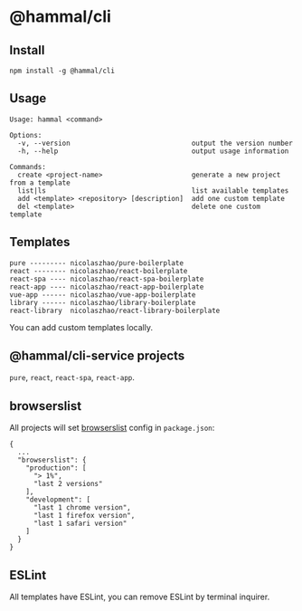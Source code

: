 # @hammal/cli

## Install

```shell
npm install -g @hammal/cli
```

## Usage

```
Usage: hammal <command>

Options:
  -v, --version                              output the version number
  -h, --help                                 output usage information

Commands:
  create <project-name>                      generate a new project from a template
  list|ls                                    list available templates
  add <template> <repository> [description]  add one custom template
  del <template>                             delete one custom template
```

## Templates

```
pure --------- nicolaszhao/pure-boilerplate
react -------- nicolaszhao/react-boilerplate
react-spa ---- nicolaszhao/react-spa-boilerplate
react-app ---- nicolaszhao/react-app-boilerplate
vue-app ------ nicolaszhao/vue-app-boilerplate
library ------ nicolaszhao/library-boilerplate
react-library  nicolaszhao/react-library-boilerplate
```

You can add custom templates locally.

## @hammal/cli-service projects

`pure`, `react`, `react-spa`, `react-app`.

## browserslist

All projects will set [browserslist](https://github.com/browserslist/browserslist) config in `package.json`:

```
{
  ...
  "browserslist": {
    "production": [
      "> 1%",
      "last 2 versions"
    ],
    "development": [
      "last 1 chrome version",
      "last 1 firefox version",
      "last 1 safari version"
    ]
  }
}
```

## ESLint

All templates have ESLint, you can remove ESLint by terminal inquirer.
